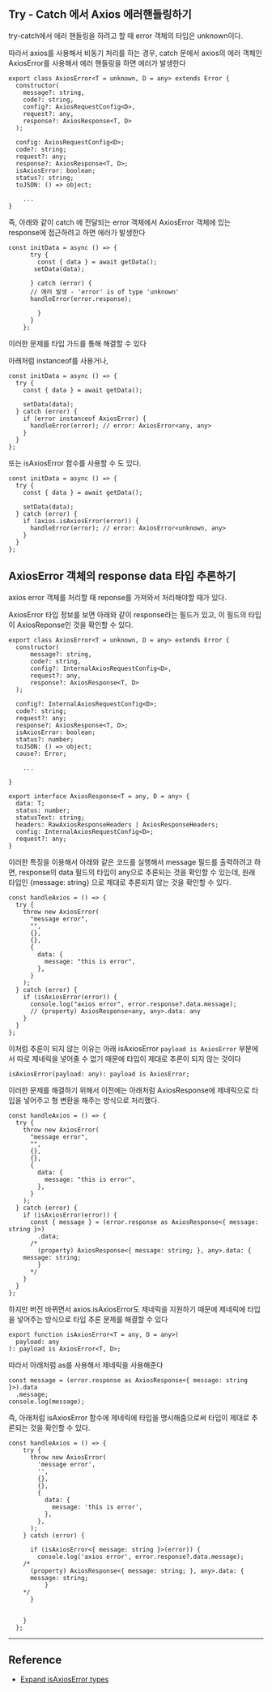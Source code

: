 ## Try - Catch 에서 Axios 에러핸들링하기

try-catch에서 에러 핸들링을 하려고 할 때 error 객체의 타입은 unknown이다.

따라서 axios를 사용해서 비동기 처리를 하는 경우, catch 문에서 axios의 에러 객체인 AxiosError를 사용해서 에러 핸들링을 하면 에러가 발생한다

```tsx
export class AxiosError<T = unknown, D = any> extends Error {
  constructor(
    message?: string,
    code?: string,
    config?: AxiosRequestConfig<D>,
    request?: any,
    response?: AxiosResponse<T, D>
  );

  config: AxiosRequestConfig<D>;
  code?: string;
  request?: any;
  response?: AxiosResponse<T, D>;
  isAxiosError: boolean;
  status?: string;
  toJSON: () => object;

	...
}
```

즉, 아래와 같이 catch 에 전달되는 error 객체에서 AxiosError 객체에 있는 response에 접근하려고 하면 에러가 발생한다

```tsx
const initData = async () => {
      try {
        const { data } = await getData();
	   setData(data);

      } catch (error) {
	  // 에러 발생 - 'error' is of type 'unknown'
	  handleError(error.response);

        }
      }
    };
```

이러한 문제를 타입 가드를 통해 해결할 수 있다

아래처럼 instanceof를 사용거나,

```tsx
const initData = async () => {
  try {
    const { data } = await getData();

    setData(data);
  } catch (error) {
    if (error instanceof AxiosError) {
      handleError(error); // error: AxiosError<any, any>
    }
  }
};
```

또는 isAxiosError 함수를 사용할 수 도 있다.

```tsx
const initData = async () => {
  try {
    const { data } = await getData();

    setData(data);
  } catch (error) {
    if (axios.isAxiosError(error)) {
      handleError(error); // error: AxiosError<unknown, any>
    }
  }
};
```

## AxiosError 객체의 response data 타입 추론하기

axios error 객체를 처리할 때 reponse를 가져와서 처리해야할 때가 있다.

AxiosError 타입 정보를 보면 아래와 같이 response라는 필드가 있고, 이 필드의 타입이 AxiosReponse인 것을 확인할 수 있다.

```tsx
export class AxiosError<T = unknown, D = any> extends Error {
  constructor(
      message?: string,
      code?: string,
      config?: InternalAxiosRequestConfig<D>,
      request?: any,
      response?: AxiosResponse<T, D>
  );

  config?: InternalAxiosRequestConfig<D>;
  code?: string;
  request?: any;
  response?: AxiosResponse<T, D>;
  isAxiosError: boolean;
  status?: number;
  toJSON: () => object;
  cause?: Error;

	...

}

export interface AxiosResponse<T = any, D = any> {
  data: T;
  status: number;
  statusText: string;
  headers: RawAxiosResponseHeaders | AxiosResponseHeaders;
  config: InternalAxiosRequestConfig<D>;
  request?: any;
}
```

이러한 특징을 이용해서 아래와 같은 코드를 실행해서 message 필드를 출력하려고 하면, response의 data 필드의 타입이 any으로 추론되는 것을 확인할 수 있는데, 원래 타입인 {message: string} 으로 제대로 추론되지 않는 것을 확인할 수 있다.

```tsx
const handleAxios = () => {
  try {
    throw new AxiosError(
      "message error",
      "",
      {},
      {},
      {
        data: {
          message: "this is error",
        },
      }
    );
  } catch (error) {
    if (isAxiosError(error)) {
      console.log("axios error", error.response?.data.message);
      // (property) AxiosResponse<any, any>.data: any
    }
  }
};
```

이처럼 추론이 되지 않는 이유는 아래 isAxiosError `payload is AxiosError` 부분에서 따로 제네릭을 넣어줄 수 없기 때문에 타입이 제대로 추론이 되지 않는 것이다

```tsx
isAxiosError(payload: any): payload is AxiosError;
```

이러한 문제를 해결하기 위해서 이전에는 아래처럼 AxiosResponse에 제네릭으로 타입을 넣어주고 형 변환을 해주는 방식으로 처리했다.

```tsx
const handleAxios = () => {
  try {
    throw new AxiosError(
      "message error",
      "",
      {},
      {},
      {
        data: {
          message: "this is error",
        },
      }
    );
  } catch (error) {
    if (isAxiosError(error)) {
      const { message } = (error.response as AxiosResponse<{ message: string }>)
        .data;
      /*
        (property) AxiosResponse<{ message: string; }, any>.data: {
	message: string;
        }
      */
    }
  }
};
```

하지만 버전 바뀌면서 axios.isAxiosError도 제네릭을 지원하기 때문에 제네릭에 타입을 넣어주는 방식으로 타입 추론 문제를 해결할 수 있다

```tsx
export function isAxiosError<T = any, D = any>(
  payload: any
): payload is AxiosError<T, D>;
```

따라서 아래처럼 as를 사용해서 제네릭을 사용해준다

```tsx
const message = (error.response as AxiosResponse<{ message: string }>).data
  .message;
console.log(message);
```

즉, 아래처럼 isAxiosError 함수에 제네릭에 타입을 명시해줌으로써 타입이 제대로 추론되는 것을 확인할 수 있다.

```
const handleAxios = () => {
    try {
      throw new AxiosError(
        'message error',
        '',
        {},
        {},
        {
          data: {
            message: 'this is error',
          },
        },
      );
    } catch (error) {

      if (isAxiosError<{ message: string }>(error)) {
        console.log('axios error', error.response?.data.message);
	/*
	  (property) AxiosResponse<{ message: string; }, any>.data: {
	  message: string;
          }
	*/
      }


    }
  };
```

---

## Reference

- [Expand isAxiosError types](https://github.com/axios/axios/pull/4344)
